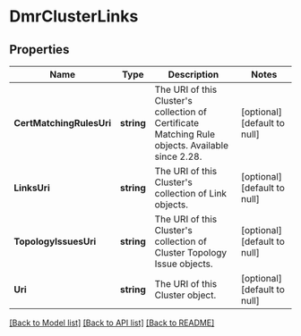 # DmrClusterLinks

## Properties
Name | Type | Description | Notes
------------ | ------------- | ------------- | -------------
**CertMatchingRulesUri** | **string** | The URI of this Cluster&#x27;s collection of Certificate Matching Rule objects. Available since 2.28. | [optional] [default to null]
**LinksUri** | **string** | The URI of this Cluster&#x27;s collection of Link objects. | [optional] [default to null]
**TopologyIssuesUri** | **string** | The URI of this Cluster&#x27;s collection of Cluster Topology Issue objects. | [optional] [default to null]
**Uri** | **string** | The URI of this Cluster object. | [optional] [default to null]

[[Back to Model list]](../README.md#documentation-for-models) [[Back to API list]](../README.md#documentation-for-api-endpoints) [[Back to README]](../README.md)

